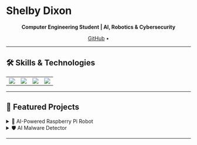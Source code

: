 # Shelby Dixon  

<p align="center">
  <b>Computer Engineering Student | AI, Robotics & Cybersecurity</b>
</p>

<p align="center">
  <a href="https://github.com/sdixon4">GitHub</a> •
</p>

---

## 🛠 Skills & Technologies  
<table>
  <tr>
    <td align="center"><img src="https://img.shields.io/badge/C++-blue" /></td>
    <td align="center"><img src="https://img.shields.io/badge/Python-green" /></td>
    <td align="center"><img src="https://img.shields.io/badge/Linux-black" /></td>
    <td align="center"><img src="https://img.shields.io/badge/TensorFlow-orange" /></td>
  </tr>
</table>

---

## 🔧 Featured Projects  
<details>
  <summary>🚀 AI-Powered Raspberry Pi Robot</summary>
  <p>Object detection & voice control with TensorFlow Lite.</p>
  <p><a href="#">🔗 View on GitHub</a></p>
</details>

<details>
  <summary>🛡 AI Malware Detector</summary>
  <p>Cybersecurity tool using ML for threat detection.</p>
  <p><a href="#">🔗 View on GitHub</a></p>
</details>

---

